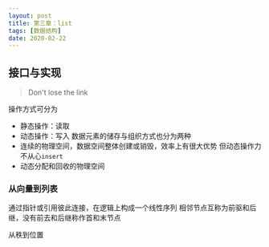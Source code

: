 ```yaml
---
layout: post
title: 第三章：list
tags: [数据结构]
date: 2020-02-22
---
```


## 接口与实现

>Don't lose the link 

操作方式可分为
- 静态操作：读取
- 动态操作：写入
数据元素的储存与组织方式也分为两种
- 连续的物理空间，数据空间整体创建或销毁，效率上有很大优势 但动态操作力不从心`insert`
- 动态分配和回收的物理空间

### 从向量到列表

通过指针或引用彼此连接，在逻辑上构成一个线性序列
相邻节点互称为前驱和后继，没有前去和后继称作首和末节点

从秩到位置
